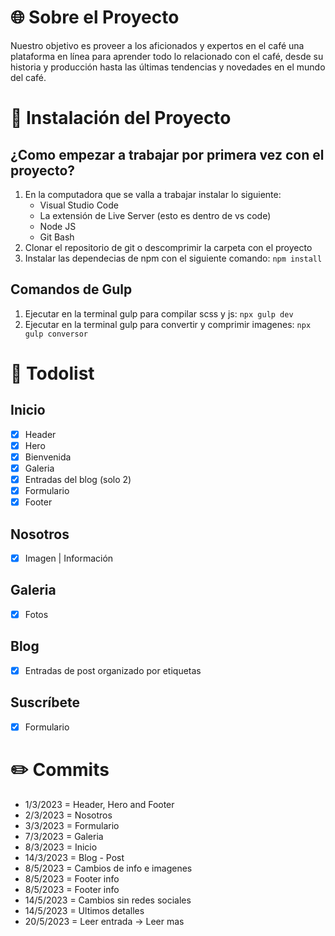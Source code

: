 # :globe_with_meridians: Sobre el Proyecto
Nuestro objetivo es proveer a los aficionados y expertos en el café una plataforma en línea para aprender todo lo relacionado con el café, desde su historia y producción hasta las últimas tendencias y novedades en el mundo del café. 

# :page_with_curl: Instalación del Proyecto
## ¿Como empezar a trabajar por primera vez con el proyecto?
1. En la computadora que se valla a trabajar instalar lo siguiente:
    * Visual Studio Code
    * La extensión de Live Server (esto es dentro de vs code)
    * Node JS
    * Git Bash
2. Clonar el repositorio de git o descomprimir la carpeta con el proyecto
3. Instalar las dependecias de npm con el siguiente comando: `npm install`
## Comandos de Gulp
1. Ejecutar en la terminal gulp para compilar scss y js: `npx gulp dev`
2. Ejecutar en la terminal gulp para convertir y comprimir imagenes: `npx gulp conversor`

# :pencil: Todolist
## Inicio
* [x] Header
* [x] Hero
* [x] Bienvenida
* [x] Galeria
* [x] Entradas del blog (solo 2)
* [x] Formulario
* [x] Footer
## Nosotros
* [x] Imagen | Información
## Galeria
* [x] Fotos
## Blog
* [x] Entradas de post organizado por etiquetas
## Suscríbete
* [x] Formulario

# :pencil2: Commits
* 1/3/2023 = Header, Hero and Footer
* 2/3/2023 = Nosotros
* 3/3/2023 = Formulario
* 7/3/2023 = Galeria
* 8/3/2023 = Inicio
* 14/3/2023 = Blog - Post
* 8/5/2023 = Cambios de info e imagenes
* 8/5/2023 = Footer info
* 8/5/2023 = Footer info
* 14/5/2023 = Cambios sin redes sociales
* 14/5/2023 = Ultimos detalles
* 20/5/2023 = Leer entrada -> Leer mas